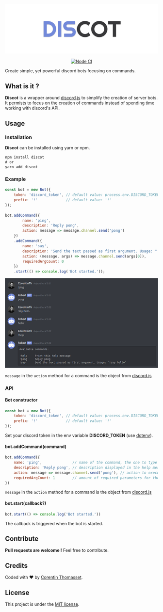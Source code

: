 ![discot-logo](./.github/discot-logo.png)

<p align="center">
    <a href="https://github.com/CorentinTh/discot/actions"><img src="https://github.com/CorentinTh/discot/workflows/Node%20CI/badge.svg" alt="Node CI"></a>
</p>

Create simple, yet powerful discord bots focusing on commands.

## What is it ?
**Discot** is a wrapper around [discord.js](https://discord.js.org/) to simplify the creation of server bots. It permists to focus on the creation of commands instead of spending time working with discord's API.

## Usage
### Installation
**Discot** can be installed using yarn or npm.

```shell
npm install discot
# or
yarn add discot
```
### Example
```javascript
const bot = new Bot({
    token: 'discord_token', // default value: process.env.DISCORD_TOKEN
    prefix: '!'             // default value: '!'
});

bot.addCommand({
        name: 'ping',
        description: 'Reply pong',
        action: message => message.channel.send('pong')
    })
    .addCommand({
        name: 'say',
        description: 'Send the text passed as first argument. Usage: "!say hello"',
        action: (message, args) => message.channel.send(args[0]),
        requiredArgCount: 0
    })
    .start(() => console.log('Bot started.'));
```

![discord-example](.github/discord-example.png)

`message` in the `action` method for a command is the object from [discord.js](https://discord.js.org/#/docs/main/stable/class/Message) 

### API
#### Bot constructor
```javascript
const bot = new Bot({
    token: 'discord_token', // default value: process.env.DISCORD_TOKEN
    prefix: '!'             // default value: '!'
});
```
Set your discord token in the env variable **DISCORD_TOKEN** (use [dotenv](https://www.npmjs.com/package/dotenv)).

#### bot.addCommand(command)
```javascript
bot.addCommand({
    name: 'ping',              // name of the command, the one to type
    description: 'Reply pong', // description displayed in the help message
    action: message => message.channel.send('pong'), // action to execute when the command is triggered
    requiredArgCount: 1        // amount of required parameters for the command for validation
})                             
```
`message` in the `action` method for a command is the object from [discord.js](https://discord.js.org/#/docs/main/stable/class/Message) 

#### bot.start(callback?)
```javascript
bot.start(() => console.log('Bot started.'))
```
The callback is triggered when the bot is started.

## Contribute
**Pull requests are welcome !** Feel free to contribute.

## Credits
Coded with ❤️ by [Corentin Thomasset](//corentin-thomasset.fr).

## License
This project is under the [MIT license](./LICENSE).
